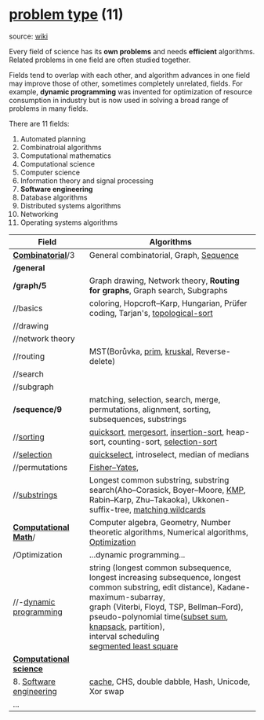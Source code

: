 # [problem type](https://www.wikiwand.com/en/List_of_algorithms) (11)

source: [wiki](https://www.wikiwand.com/en/Algorithm#/By_field_of_study)

Every field of science has its **own problems** and needs **efficient** algorithms. Related problems in one field are often studied together.

Fields tend to overlap with each other, and algorithm advances in one field may improve those of other, sometimes completely unrelated, fields. For example, **dynamic programming** was invented for optimization of resource consumption in industry but is now used in solving a broad range of problems in many fields.

There are 11 fields: 

1. Automated planning 
1. Combinatroial algorithms
1. Computational mathematics
1. Computational science
1. Computer science
1. Information theory and signal processing
1. **Software engineering**
1. Database algorithms
1. Distributed systems algorithms
1. Networking
1. Operating systems algorithms



| Field            | Algorithms   |
| ----------          | ------------ |
|[**Combinatorial**](https://www.wikiwand.com/en/Combinatorics)/3|General combinatorial, Graph, [Sequence](https://www.wikiwand.com/en/Sequences)|
|**/general**|
| **/graph/5**|Graph drawing, Network theory, **Routing for graphs**, Graph search, Subgraphs|
| //basics| coloring, Hopcroft–Karp, Hungarian, Prüfer coding, Tarjan's, [topological-sort](https://repl.it/@WillWang42/graph-topological-sort)|
| //drawing| |
| //network theory| |
| //routing| MST(Borůvka, [prim](https://repl.it/@WillWang42/MST-Prim), [kruskal](https://repl.it/@WillWang42/MST-Kruskal), Reverse-delete)|
| //search| |
| //subgraph| |
|**/sequence/9**|matching, selection, search, merge, permutations, alignment, sorting, subsequences, substrings|
|//[sorting](https://www.wikiwand.com/en/Sorting_algorithm) |[quicksort](https://repl.it/@WillWang42/quick-sort), [mergesort](https://repl.it/@WillWang42/merge-sort), [insertion-sort](https://repl.it/@WillWang42/insertion-sort), heap-sort, counting-sort, [selection-sort](https://repl.it/@WillWang42/selection-sort)|
|//[selection](https://www.wikiwand.com/en/Selection_algorithm)|[quickselect](https://repl.it/@WillWang42/quickselect), introselect, median of medians|
|//permutations|[Fisher–Yates](https://repl.it/@WillWang42/Fisher-Yates-shuffle),|
|//[substrings](https://www.wikiwand.com/en/Substring)|Longest common substring, substring search(Aho–Corasick, Boyer–Moore, [KMP](https://repl.it/@WillWang42/substring-KMP), Rabin–Karp, Zhu–Takaoka), Ukkonen-suffix-tree, [matching wildcards](https://repl.it/@WillWang42/substring-matching-wildcards)|
|[**Computational Math**](https://www.wikiwand.com/en/Computational_mathematics)/|Computer algebra, Geometry, Number theoretic algorithms, Numerical algorithms, [Optimization](https://www.wikiwand.com/en/Mathematical_optimization)|
|/Optimization|...dynamic programming...|
|//-[dynamic programming](https://www.wikiwand.com/en/Dynamic_programming#/Algorithms_that_use_dynamic_programming)|string (longest common subsequence, longest increasing subsequence, longest common substring, edit distance), Kadane-maximum-subarray, <br> graph (Viterbi, Floyd, TSP, Bellman–Ford), <br> pseudo-polynomial time([subset sum](https://repl.it/@WillWang42/dp-subset-sumåååå), [knapsack](https://repl.it/@WillWang42/dp-knapsack), partition), <br> interval scheduling<br> [segmented least square](https://repl.it/@WillWang42/segmented-least-squares)   |
|[**Computational science**](https://www.wikiwand.com/en/Computational_science)|
|8. [Software engineering](https://www.wikiwand.com/en/List_of_algorithms#/Software_engineering)|[cache](https://www.wikiwand.com/en/Cache_replacement_policies), CHS, double dabble, Hash, Unicode, Xor swap|
|...|


